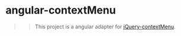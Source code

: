 angular-contextMenu
========
>>This project is a angular adapter for [jQuery-contextMenu](https://github.com/medialize/jQuery-contextMenu).

